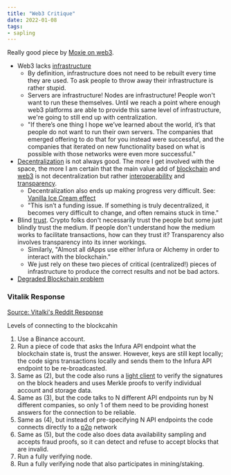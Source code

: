 ```yaml
---
title: "Web3 Critique"
date: 2022-01-08
tags:
- sapling
---
```


Really good piece by [Moxie on web3](https://moxie.org/2022/01/07/web3-first-impressions.html?curius=1294).

- Web3 lacks [infrastructure](thoughts/infrastructure.md)
	- By definition, infrastructure does not need to be rebuilt every time they are used. To ask people to throw away their infrastructure is rather stupid.
	- Servers are infrastructure! Nodes are infrastructure! People won't want to run these themselves. Until we reach a point where enough web3 platforms are able to provide this same level of infrastructure, we're going to still end up with centralization.
	- "If there’s one thing I hope we’ve learned about the world, it’s that people do not want to run their own servers. The companies that emerged offering to do that for you instead were successful, and the companies that iterated on new functionality based on what is possible with those networks were even more successful."
- [Decentralization](thoughts/decentralization.md) is not always good. The more I get involved with the space, the more I am certain that the main value add of [blockchain](thoughts/blockchain.md) and [web3](thoughts/web3.md) is not decentralization but rather [interoperability](thoughts/interoperability.md) and [transparency](thoughts/transparency.md).
	- Decentralization also ends up making progress very difficult. See: [Vanilla Ice Cream effect](thoughts/Vanilla%20Ice%20Cream%20effect.md)
	- "This isn’t a funding issue. If something is truly decentralized, it becomes very difficult to change, and often remains stuck in time."
- Blind [trust](thoughts/trust.md). Crypto folks don't necessarily trust the people but some just blindly trust the medium. If people don't understand how the medium works to facilitate transactions, how can they trust it? Transparency also involves transparency into its inner workings.
	- Similarly, "Almost all dApps use either Infura or Alchemy in order to interact with the blockchain."
	- We just rely on these two pieces of critical (centralized!) pieces of infrastructure to produce the correct results and not be bad actors.
- [Degraded Blockchain problem](thoughts/Degraded%20Blockchain%20problem.md)

### Vitalik Response
[Source: Vitalki's Reddit Response](https://www.reddit.com/r/ethereum/comments/ryk3it/my_first_impressions_of_web3/hrrz15r/)

Levels of connecting to the blockcahin
1.  Use a Binance account.
2.  Run a piece of code that asks the Infura API endpoint what the blockchain state is, trust the answer. However, keys are still kept locally; the code signs transactions locally and sends them to the Infura API endpoint to be re-broadcasted.
3.  Same as (2), but the code also runs a [light client](https://github.com/ethereum/consensus-specs/blob/dev/specs/altair/sync-protocol.md) to verify the signatures on the block headers and uses Merkle proofs to verify individual account and storage data.
4.  Same as (3), but the code talks to N different API endpoints run by N different companies, so only 1 of them need to be providing honest answers for the connection to be reliable.
5.  Same as (4), but instead of pre-specifying N API endpoints the code connects directly to a [p2p](thoughts/peer%20to%20peer.md) network
6.  Same as (5), but the code also does data availability sampling and accepts fraud proofs, so it can detect and refuse to accept blocks that are invalid.
7.  Run a fully verifying node.
8.  Run a fully verifying node that also participates in mining/staking.